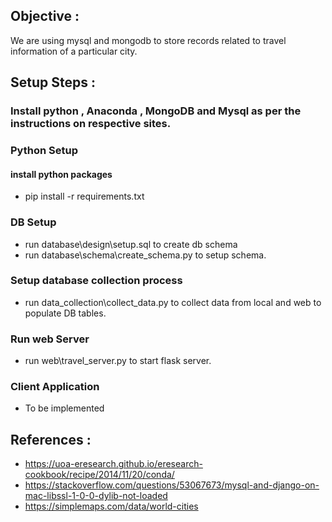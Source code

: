 ## Objective :

We are using mysql and mongodb to store records related to travel information of a particular city.


## Setup Steps :

### Install python , Anaconda , MongoDB and Mysql as per the instructions on respective sites.

### Python Setup

#### install python packages

* pip install -r requirements.txt

### DB Setup

* run database\design\setup.sql to create db schema
* run database\schema\create_schema.py to setup schema.

### Setup database collection process

* run data_collection\collect_data.py to collect data from local and web to populate DB tables.

### Run web Server

* run web\travel_server.py to start flask server.

### Client Application

* To be implemented


##  References :


* https://uoa-eresearch.github.io/eresearch-cookbook/recipe/2014/11/20/conda/
* https://stackoverflow.com/questions/53067673/mysql-and-django-on-mac-libssl-1-0-0-dylib-not-loaded
* https://simplemaps.com/data/world-cities